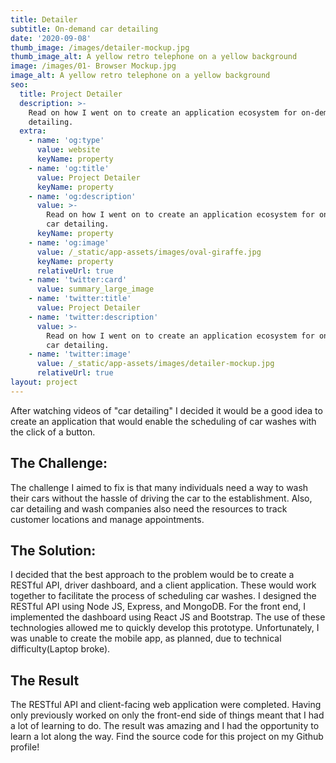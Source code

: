 ```yaml
---
title: Detailer
subtitle: On-demand car detailing
date: '2020-09-08'
thumb_image: /images/detailer-mockup.jpg
thumb_image_alt: A yellow retro telephone on a yellow background
image: /images/01- Browser Mockup.jpg
image_alt: A yellow retro telephone on a yellow background
seo:
  title: Project Detailer
  description: >-
    Read on how I went on to create an application ecosystem for on-demand car
    detailing.
  extra:
    - name: 'og:type'
      value: website
      keyName: property
    - name: 'og:title'
      value: Project Detailer
      keyName: property
    - name: 'og:description'
      value: >-
        Read on how I went on to create an application ecosystem for on-demand
        car detailing.
      keyName: property
    - name: 'og:image'
      value: /_static/app-assets/images/oval-giraffe.jpg
      keyName: property
      relativeUrl: true
    - name: 'twitter:card'
      value: summary_large_image
    - name: 'twitter:title'
      value: Project Detailer
    - name: 'twitter:description'
      value: >-
        Read on how I went on to create an application ecosystem for on-demand
        car detailing.
    - name: 'twitter:image'
      value: /_static/app-assets/images/detailer-mockup.jpg
      relativeUrl: true
layout: project
---
```

After watching videos of "car detailing" I decided it would be a good idea to create an application that would enable the scheduling of car washes with the click of a button.

## The Challenge:

The challenge I aimed to fix is that many individuals need a way to wash their cars without the hassle of driving the car to the establishment. Also, car detailing and wash companies also need the resources to track customer locations and manage appointments.

## The Solution:

I decided that the best approach to the problem would be to create a RESTful API, driver dashboard, and a client application. These would work together to facilitate the process of scheduling car washes. I designed the RESTful API using Node JS, Express, and MongoDB. For the front end, I implemented the dashboard using React JS and Bootstrap. The use of these technologies allowed me to quickly develop this prototype. Unfortunately, I was unable to create the mobile app, as planned, due to technical difficulty(Laptop broke). 


## The Result

The RESTful API and client-facing web application were completed. Having only previously worked on only the front-end side of things meant that I had a lot of learning to do. The result was amazing and I had the opportunity to learn a lot along the way. Find the source code for this project on my Github profile!




